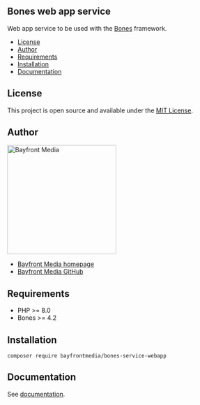 ## Bones web app service

Web app service to be used with the [Bones](https://github.com/bayfrontmedia/bones) framework.

- [License](#license)
- [Author](#author)
- [Requirements](#requirements)
- [Installation](#installation)
- [Documentation](#documentation)

## License

This project is open source and available under the [MIT License](LICENSE).

## Author

<img src="https://cdn1.onbayfront.com/bfm/brand/bfm-logo.svg" alt="Bayfront Media" width="250" />

- [Bayfront Media homepage](https://www.bayfrontmedia.com?utm_source=github&amp;utm_medium=direct)
- [Bayfront Media GitHub](https://github.com/bayfrontmedia)

## Requirements

* PHP >= 8.0
* Bones >= 4.2

## Installation

```
composer require bayfrontmedia/bones-service-webapp
```

## Documentation

See [documentation](docs/README.md).